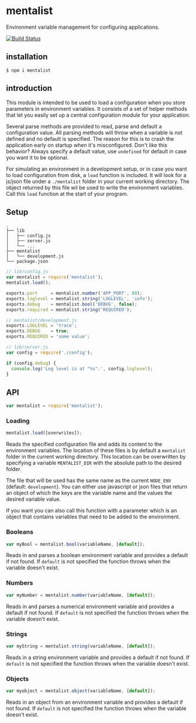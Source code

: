 mentalist
=========

Environment variable management for configuring applications.

[![Build Status](https://travis-ci.org/Janpot/mentalist.svg)](https://travis-ci.org/Janpot/mentalist)

## installation

    $ npm i mentalist

## introduction

This module is intended to be used to load a configuration when you store parameters in environment variables.
It consists of a set of helper methods that let you easily set up a central configuration module for your application.

Several parse methods are provided to read, parse and default a configuration value.
All parsing methods will throw when a variable is not defined and no default is specified.
The reason for this is to crash the application early on startup when it's misconfigured.
Don't like this behavior? Always specify a default value, use `undefined` for default in case you want it to be optional.

For simulating an environment in a development setup, or in case you want to load configuration from disk,
a `load` function is included. It will look for a js/json file under a `./mentalist` folder in your current working directory.
The object returned by this file wil be used to write the environment variables. Call this `load` function at the start of your program.

## Setup

```text
.
├── lib
│   ├── config.js
│   ├── server.js
│   └── ...
├── mentalist
│   └── development.js
└── package.json
```

```js
// lib/config.js
var mentalist = require('mentalist');
mentalist.load();

exports.port     = mentalist.number('APP_PORT', 80);
exports.loglevel = mentalist.string('LOGLEVEL', 'info');
exports.debug    = mentalist.bool('DEBUG', false);
exports.required = mentalist.string('REQUIRED');
```

```js
// mentalist/development.js
exports.LOGLEVEL = 'trace';
exports.DEBUG    = true;
exports.REQUIRED = 'some value';
```

```js
// lib/server.js
var config = require('./config');

if (config.debug) {
  console.log('Log level is at "%s".', config.loglevel);
}
```

## API

```js
var mentalist = require('mentalist');
```

### Loading

```js
mentalist.load([overwrites]);
```

Reads the specified configuration file and adds its content to the environment variables.
The location of these files is by default a `mentalist` folder in the current working directory.
This location can be overwritten by specifying a variable `MENTALIST_DIR` with the absolute path to the desired folder.

The file that will be used has the same name as the current `NODE_ENV` (default: `development`).
You can either use javascript or json files that return an object of which the keys are the variable name and the values the desired variable value.

If you want you can also call this function with a parameter which is an object that contains variables that need to be added to the environment.

### Booleans

```js
var myBool = mentalist.bool(variableName, [default]);
```

Reads in and parses a boolean environment variable and provides a default if not found.
If `default` is not specified the function throws when the variable doesn't exist.



### Numbers

```js
var myNumber = mentalist.number(variableName, [default]);
```

Reads in and parses a numerical environment variable and provides a default if not found.
If `default` is not specified the function throws when the variable doesn't exist.



### Strings

```js
var myString = mentalist.string(variableName, [default]);
```

Reads in a string environment variable and provides a default if not found.
If `default` is not specified the function throws when the variable doesn't exist.



### Objects

```js
var myobject = mentalist.object(variableName, [default]);
```

Reads in an object from an environment variable and provides a default if not found.
If `default` is not specified the function throws when the variable doesn't exist.


